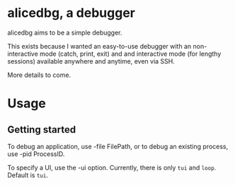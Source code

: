 # alicedbg, a debugger

alicedbg aims to be a simple debugger.

This exists because I wanted an easy-to-use debugger with an non-interactive
mode (catch, print, exit) and and interactive mode (for lengthy sessions)
available anywhere and anytime, even via SSH.

More details to come.

# Usage

## Getting started

To debug an application, use -file FilePath, or to debug an existing process, use -pid ProcessID.

To specify a UI, use the -ui option. Currently, there is only `tui` and `loop`. Default is `tui`.